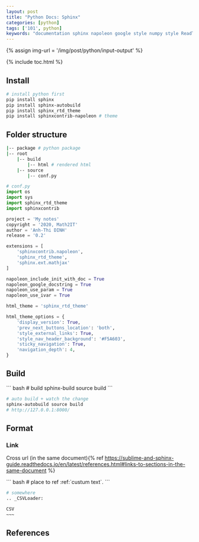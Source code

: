 ```yaml
---
layout: post
title: "Python Docs: Sphinx"
categories: [python]
tags: ['101', python]
keywords: "documentation sphinx napoleon google style numpy style ReadTheDocs rst reStructuredText"
---
```


{% assign img-url = '/img/post/python/input-output' %}

{% include toc.html %}

## Install

``` bash
# install python first
pip install sphinx
pip install sphinx-autobuild
pip install sphinx_rtd_theme
pip install sphinxcontrib-napoleon # theme
```

## Folder structure

``` bash
|-- package # python package
|-- root
    |-- build
        |-- html # rendered html
    |-- source
        |-- conf.py
```

``` python
# conf.py
import os
import sys
import sphinx_rtd_theme
import sphinxcontrib

project = 'My notes'
copyright = '2020, Math2IT'
author = 'Anh-Thi DINH'
release = '0.2'

extensions = [
    'sphinxcontrib.napoleon',
    'sphinx_rtd_theme',
    'sphinx.ext.mathjax'
]

napoleon_include_init_with_doc = True
napoleon_google_docstring = True
napoleon_use_param = True
napoleon_use_ivar = True

html_theme = 'sphinx_rtd_theme'

html_theme_options = {
    'display_version': True,
    'prev_next_buttons_location': 'both',
    'style_external_links': True,
    'style_nav_header_background': '#F5A603',
    'sticky_navigation': True,
    'navigation_depth': 4,
}
```

## Build

<div class="flex-50" markdown="1">
``` bash
# build
sphinx-build source build
```

``` bash
# auto build + watch the change
sphinx-autobuild source build
# http://127.0.0.1:8000/
```
</div>

## Format

### Link

Cross url (in the same document){% ref https://sublime-and-sphinx-guide.readthedocs.io/en/latest/references.html#links-to-sections-in-the-same-document %}

<div class="flex-50" markdown="1">
``` bash
# place to ref
:ref:`custum text<CSVLoader>`.
```

``` bash
# somewhere
.. _CSVLoader:

CSV
~~~
```
</div>

## References

